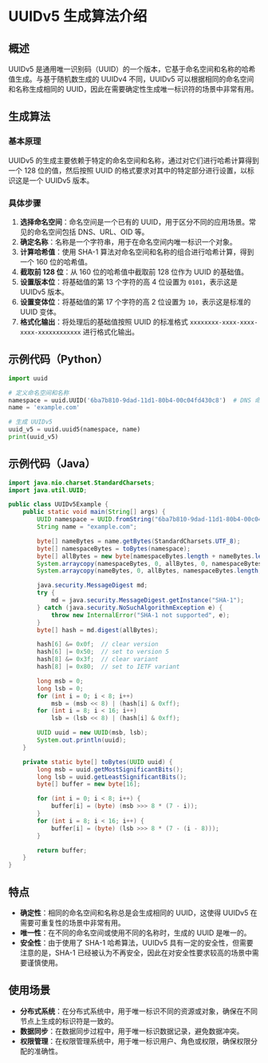 # UUIDv5 生成算法介绍

## 概述
UUIDv5 是通用唯一识别码（UUID）的一个版本，它基于命名空间和名称的哈希值生成。与基于随机数生成的 UUIDv4 不同，UUIDv5 可以根据相同的命名空间和名称生成相同的 UUID，因此在需要确定性生成唯一标识符的场景中非常有用。

## 生成算法
### 基本原理
UUIDv5 的生成主要依赖于特定的命名空间和名称，通过对它们进行哈希计算得到一个 128 位的值，然后按照 UUID 的格式要求对其中的特定部分进行设置，以标识这是一个 UUIDv5 版本。

### 具体步骤
1. **选择命名空间**：命名空间是一个已有的 UUID，用于区分不同的应用场景。常见的命名空间包括 DNS、URL、OID 等。
2. **确定名称**：名称是一个字符串，用于在命名空间内唯一标识一个对象。
3. **计算哈希值**：使用 SHA-1 算法对命名空间和名称的组合进行哈希计算，得到一个 160 位的哈希值。
4. **截取前 128 位**：从 160 位的哈希值中截取前 128 位作为 UUID 的基础值。
5. **设置版本位**：将基础值的第 13 个字符的高 4 位设置为 `0101`，表示这是 UUIDv5 版本。
6. **设置变体位**：将基础值的第 17 个字符的高 2 位设置为 `10`，表示这是标准的 UUID 变体。
7. **格式化输出**：将处理后的基础值按照 UUID 的标准格式 `xxxxxxxx-xxxx-xxxx-xxxx-xxxxxxxxxxxx` 进行格式化输出。

## 示例代码（Python）
```python
import uuid

# 定义命名空间和名称
namespace = uuid.UUID('6ba7b810-9dad-11d1-80b4-00c04fd430c8')  # DNS 命名空间
name = 'example.com'

# 生成 UUIDv5
uuid_v5 = uuid.uuid5(namespace, name)
print(uuid_v5)
```

## 示例代码（Java）
```java
import java.nio.charset.StandardCharsets;
import java.util.UUID;

public class UUIDv5Example {
    public static void main(String[] args) {
        UUID namespace = UUID.fromString("6ba7b810-9dad-11d1-80b4-00c04fd430c8"); // DNS 命名空间
        String name = "example.com";

        byte[] nameBytes = name.getBytes(StandardCharsets.UTF_8);
        byte[] namespaceBytes = toBytes(namespace);
        byte[] allBytes = new byte[namespaceBytes.length + nameBytes.length];
        System.arraycopy(namespaceBytes, 0, allBytes, 0, namespaceBytes.length);
        System.arraycopy(nameBytes, 0, allBytes, namespaceBytes.length, nameBytes.length);

        java.security.MessageDigest md;
        try {
            md = java.security.MessageDigest.getInstance("SHA-1");
        } catch (java.security.NoSuchAlgorithmException e) {
            throw new InternalError("SHA-1 not supported", e);
        }
        byte[] hash = md.digest(allBytes);

        hash[6] &= 0x0f;  // clear version
        hash[6] |= 0x50;  // set to version 5
        hash[8] &= 0x3f;  // clear variant
        hash[8] |= 0x80;  // set to IETF variant

        long msb = 0;
        long lsb = 0;
        for (int i = 0; i < 8; i++)
            msb = (msb << 8) | (hash[i] & 0xff);
        for (int i = 8; i < 16; i++)
            lsb = (lsb << 8) | (hash[i] & 0xff);

        UUID uuid = new UUID(msb, lsb);
        System.out.println(uuid);
    }

    private static byte[] toBytes(UUID uuid) {
        long msb = uuid.getMostSignificantBits();
        long lsb = uuid.getLeastSignificantBits();
        byte[] buffer = new byte[16];

        for (int i = 0; i < 8; i++) {
            buffer[i] = (byte) (msb >>> 8 * (7 - i));
        }
        for (int i = 8; i < 16; i++) {
            buffer[i] = (byte) (lsb >>> 8 * (7 - (i - 8)));
        }

        return buffer;
    }
}
```

## 特点
- **确定性**：相同的命名空间和名称总是会生成相同的 UUID，这使得 UUIDv5 在需要可重复性的场景中非常有用。
- **唯一性**：在不同的命名空间或使用不同的名称时，生成的 UUID 是唯一的。
- **安全性**：由于使用了 SHA-1 哈希算法，UUIDv5 具有一定的安全性，但需要注意的是，SHA-1 已经被认为不再安全，因此在对安全性要求较高的场景中需要谨慎使用。

## 使用场景
- **分布式系统**：在分布式系统中，用于唯一标识不同的资源或对象，确保在不同节点上生成的标识符是一致的。
- **数据同步**：在数据同步过程中，用于唯一标识数据记录，避免数据冲突。
- **权限管理**：在权限管理系统中，用于唯一标识用户、角色或权限，确保权限分配的准确性。